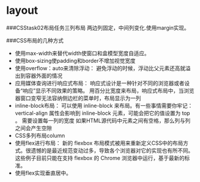 # layout

###CSStask02布局任务三列布局
两边列固定，中间列变化.使用margin实现。

###CSS布局的几种方式
+ 使用max-width来替代width使窗口和盒模型宽度自适应。
+ 使用box-sizing使padding和border不增加视觉宽度
+ 使用overflow：auto来清除浮动：
  避免浮动的时候，浮动比父元素还高就溢出到容器外面的情况
+ 应用媒体查询进行响应式布局：
  响应式设计是一种针对不同的浏览器或者设备“响应”显示不同效果的策略。
  用百分比宽度来布局，响应式布局中，当浏览器窗口变窄无法容纳侧边栏的菜单时，布局显示为一列
+ inline-block布局：
   可以使用 inline-block 来布局。有一些事情需要你牢记： vertical-align 属性会影响到 inline-block 元素，可能会把它的值设置为 top 。 需要设置每一列的宽度 如果HTML源代码中元素之间有空格，那么列与列之间会产生空隙
+ CSS多列布局column
+ 使用flex进行布局：
  新的 flexbox 布局模式被用来重新定义CSS中的布局方式。很遗憾的是最近规范变动过多，导致各个浏览器对它的实现也有所不同。这些例子目前只能在支持 flexbox 的 Chrome 浏览器中运行，基于最新的标准。
+ 使用flex实现垂直居中。
  

